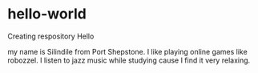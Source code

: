 # hello-world
Creating respository
Hello

my name is Silindile from Port Shepstone.
I like playing online games like robozzel.
I listen to jazz music while studying cause I find it very relaxing.
